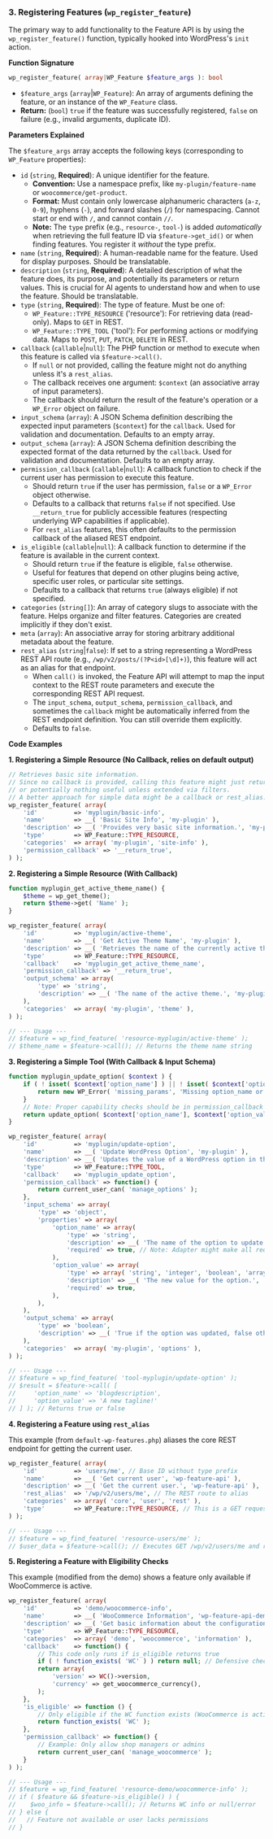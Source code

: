 ### 3. Registering Features (`wp_register_feature`)

The primary way to add functionality to the Feature API is by using the `wp_register_feature()` function, typically hooked into WordPress's `init` action.

**Function Signature**

```php
wp_register_feature( array|WP_Feature $feature_args ): bool
```

*   `$feature_args` (`array`|`WP_Feature`): An array of arguments defining the feature, or an instance of the `WP_Feature` class.
*   **Return:** (`bool`) `true` if the feature was successfully registered, `false` on failure (e.g., invalid arguments, duplicate ID).

**Parameters Explained**

The `$feature_args` array accepts the following keys (corresponding to `WP_Feature` properties):

*   `id` (`string`, **Required**): A unique identifier for the feature.
    *   **Convention:** Use a namespace prefix, like `my-plugin/feature-name` or `woocommerce/get-product`.
    *   **Format:** Must contain only lowercase alphanumeric characters (`a-z`, `0-9`), hyphens (`-`), and forward slashes (`/`) for namespacing. Cannot start or end with `/`, and cannot contain `//`.
    *   **Note:** The `type` prefix (e.g., `resource-`, `tool-`) is added *automatically* when retrieving the full feature ID via `$feature->get_id()` or when finding features. You register it *without* the type prefix.
*   `name` (`string`, **Required**): A human-readable name for the feature. Used for display purposes. Should be translatable.
*   `description` (`string`, **Required**): A detailed description of what the feature does, its purpose, and potentially its parameters or return values. This is crucial for AI agents to understand how and when to use the feature. Should be translatable.
*   `type` (`string`, **Required**): The type of feature. Must be one of:
    *   `WP_Feature::TYPE_RESOURCE` ('resource'): For retrieving data (read-only). Maps to `GET` in REST.
    *   `WP_Feature::TYPE_TOOL` ('tool'): For performing actions or modifying data. Maps to `POST`, `PUT`, `PATCH`, `DELETE` in REST.
*   `callback` (`callable`|`null`): The PHP function or method to execute when this feature is called via `$feature->call()`.
    *   If `null` or not provided, calling the feature might not do anything unless it's a `rest_alias`.
    *   The callback receives one argument: `$context` (an associative array of input parameters).
    *   The callback should return the result of the feature's operation or a `WP_Error` object on failure.
*   `input_schema` (`array`): A JSON Schema definition describing the expected input parameters (`$context`) for the `callback`. Used for validation and documentation. Defaults to an empty array.
*   `output_schema` (`array`): A JSON Schema definition describing the expected format of the data returned by the `callback`. Used for validation and documentation. Defaults to an empty array.
*   `permission_callback` (`callable`|`null`): A callback function to check if the current user has permission to execute this feature.
    *   Should return `true` if the user has permission, `false` or a `WP_Error` object otherwise.
    *   Defaults to a callback that returns `false` if not specified. Use `__return_true` for publicly accessible features (respecting underlying WP capabilities if applicable).
    *   For `rest_alias` features, this often defaults to the permission callback of the aliased REST endpoint.
*   `is_eligible` (`callable`|`null`): A callback function to determine if the feature is available in the current context.
    *   Should return `true` if the feature is eligible, `false` otherwise.
    *   Useful for features that depend on other plugins being active, specific user roles, or particular site settings.
    *   Defaults to a callback that returns `true` (always eligible) if not specified.
*   `categories` (`string[]`): An array of category slugs to associate with the feature. Helps organize and filter features. Categories are created implicitly if they don't exist.
*   `meta` (`array`): An associative array for storing arbitrary additional metadata about the feature.
*   `rest_alias` (`string`|`false`): If set to a string representing a WordPress REST API route (e.g., `/wp/v2/posts/(?P<id>[\d]+)`), this feature will act as an alias for that endpoint.
    *   When `call()` is invoked, the Feature API will attempt to map the input context to the REST route parameters and execute the corresponding REST API request.
    *   The `input_schema`, `output_schema`, `permission_callback`, and sometimes the `callback` might be automatically inferred from the REST endpoint definition. You can still override them explicitly.
    *   Defaults to `false`.

**Code Examples**

**1. Registering a Simple Resource (No Callback, relies on default output)**

```php
// Retrieves basic site information.
// Since no callback is provided, calling this feature might just return the input context
// or potentially nothing useful unless extended via filters.
// A better approach for simple data might be a callback or rest_alias.
wp_register_feature( array(
    'id'          => 'myplugin/basic-info',
    'name'        => __( 'Basic Site Info', 'my-plugin' ),
    'description' => __( 'Provides very basic site information.', 'my-plugin' ),
    'type'        => WP_Feature::TYPE_RESOURCE,
    'categories'  => array( 'my-plugin', 'site-info' ),
    'permission_callback' => '__return_true',
) );
```

**2. Registering a Simple Resource (With Callback)**

```php
function myplugin_get_active_theme_name() {
    $theme = wp_get_theme();
    return $theme->get( 'Name' );
}

wp_register_feature( array(
    'id'          => 'myplugin/active-theme',
    'name'        => __( 'Get Active Theme Name', 'my-plugin' ),
    'description' => __( 'Retrieves the name of the currently active theme.', 'my-plugin' ),
    'type'        => WP_Feature::TYPE_RESOURCE,
    'callback'    => 'myplugin_get_active_theme_name',
    'permission_callback' => '__return_true',
    'output_schema' => array(
        'type' => 'string',
        'description' => __( 'The name of the active theme.', 'my-plugin' ),
    ),
    'categories'  => array( 'my-plugin', 'theme' ),
) );

// --- Usage ---
// $feature = wp_find_feature( 'resource-myplugin/active-theme' );
// $theme_name = $feature->call(); // Returns the theme name string
```

**3. Registering a Simple Tool (With Callback & Input Schema)**

```php
function myplugin_update_option( $context ) {
    if ( ! isset( $context['option_name'] ) || ! isset( $context['option_value'] ) ) {
        return new WP_Error( 'missing_params', 'Missing option_name or option_value.' );
    }
    // Note: Proper capability checks should be in permission_callback
    return update_option( $context['option_name'], $context['option_value'] );
}

wp_register_feature( array(
    'id'          => 'myplugin/update-option',
    'name'        => __( 'Update WordPress Option', 'my-plugin' ),
    'description' => __( 'Updates the value of a WordPress option in the database.', 'my-plugin' ),
    'type'        => WP_Feature::TYPE_TOOL,
    'callback'    => 'myplugin_update_option',
    'permission_callback' => function() {
        return current_user_can( 'manage_options' );
    },
    'input_schema' => array(
        'type' => 'object',
        'properties' => array(
            'option_name' => array(
                'type' => 'string',
                'description' => __( 'The name of the option to update.', 'my-plugin' ),
                'required' => true, // Note: Adapter might make all required or nullable
            ),
            'option_value' => array(
                'type' => array( 'string', 'integer', 'boolean', 'array', 'object', 'null' ),
                'description' => __( 'The new value for the option.', 'my-plugin' ),
                'required' => true,
            ),
        ),
    ),
    'output_schema' => array(
        'type' => 'boolean',
        'description' => __( 'True if the option was updated, false otherwise.', 'my-plugin' ),
    ),
    'categories'  => array( 'my-plugin', 'options' ),
) );

// --- Usage ---
// $feature = wp_find_feature( 'tool-myplugin/update-option' );
// $result = $feature->call( [
//     'option_name' => 'blogdescription',
//     'option_value' => 'A new tagline!'
// ] ); // Returns true or false
```

**4. Registering a Feature using `rest_alias`**

This example (from `default-wp-features.php`) aliases the core REST endpoint for getting the current user.

```php
wp_register_feature( array(
    'id'          => 'users/me', // Base ID without type prefix
    'name'        => __( 'Get current user', 'wp-feature-api' ),
    'description' => __( 'Get the current user.', 'wp-feature-api' ),
    'rest_alias'  => '/wp/v2/users/me', // The REST route to alias
    'categories'  => array( 'core', 'user', 'rest' ),
    'type'        => WP_Feature::TYPE_RESOURCE, // This is a GET request
) );

// --- Usage ---
// $feature = wp_find_feature( 'resource-users/me' );
// $user_data = $feature->call(); // Executes GET /wp/v2/users/me and returns user object/error
```

**5. Registering a Feature with Eligibility Checks**

This example (modified from the demo) shows a feature only available if WooCommerce is active.

```php
wp_register_feature( array(
    'id'          => 'demo/woocommerce-info',
    'name'        => __( 'WooCommerce Information', 'wp-feature-api-demo' ),
    'description' => __( 'Get basic information about the configuration of WooCommerce.', 'wp-feature-api-demo' ),
    'type'        => WP_Feature::TYPE_RESOURCE,
    'categories'  => array( 'demo', 'woocommerce', 'information' ),
    'callback'    => function() {
        // This code only runs if is_eligible returns true
        if ( ! function_exists( 'WC' ) ) return null; // Defensive check
        return array(
            'version' => WC()->version,
            'currency' => get_woocommerce_currency(),
        );
    },
    'is_eligible' => function () {
        // Only eligible if the WC function exists (WooCommerce is active)
        return function_exists( 'WC' );
    },
    'permission_callback' => function() {
        // Example: Only allow shop managers or admins
        return current_user_can( 'manage_woocommerce' );
    }
) );

// --- Usage ---
// $feature = wp_find_feature( 'resource-demo/woocommerce-info' );
// if ( $feature && $feature->is_eligible() ) {
//    $woo_info = $feature->call(); // Returns WC info or null/error
// } else {
//   // Feature not available or user lacks permissions
// }
```
